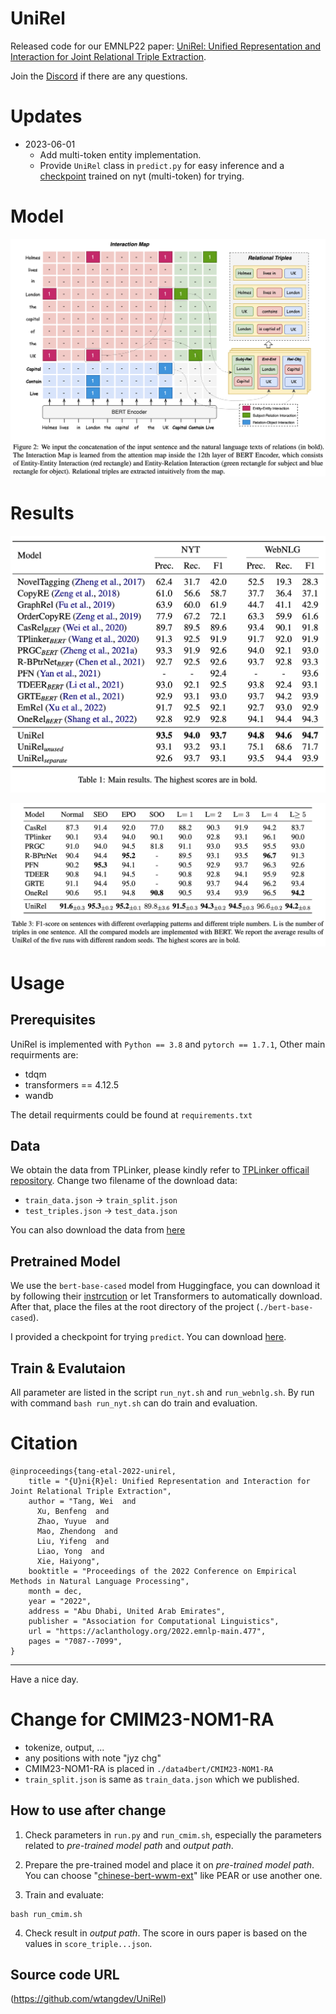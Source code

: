 # UniRel

Released code for our EMNLP22 paper: [UniRel: Unified Representation and Interaction for Joint Relational Triple Extraction](https://arxiv.org/abs/2211.09039).

Join the [Discord](https://discord.gg/RGSruSmA8s) if there are any questions.

# Updates
- 2023-06-01
  - Add multi-token entity implementation.
  - Provide `UniRel` class in `predict.py` for easy inference and a [checkpoint](https://drive.google.com/drive/folders/1poRbtpm5ddbwUk3mVQ2-4G_o3OPXjYNq?usp=sharing) trained on nyt (multi-token) for trying.

# Model
![Model Structure](assets/model.png)


# Results

![Main Results](assets/main_results.png)

![Complex Scenarios](assets/overlap_results.png)

# Usage

## Prerequisites

UniRel is implemented with `Python == 3.8` and `pytorch == 1.7.1`, Other main requirments are:
- tdqm
- transformers == 4.12.5
- wandb 

The detail requirments could be found at `requirements.txt`

## Data

We obtain the data from TPLinker, please kindly refer to [TPLinker officail repository](https://github.com/131250208/TPlinker-joint-extraction). Change two filename of the download data: 
- `train_data.json` -> `train_split.json`
- `test_triples.json` -> `test_data.json`

You can also download the data from [here](https://drive.google.com/file/d/1-3uBc_VfaCEWO2_FegzSyBXNeFmqhv7x/view)


## Pretrained Model

We use the `bert-base-cased` model from Huggingface, you can download it by following their [instrcution](https://huggingface.co/bert-base-cased?text=The+goal+of+life+is+%5BMASK%5D.) or let Transformers to automatically download. After that, place the files at the root directory of the project (`./bert-base-cased`).

I provided a checkpoint for trying `predict`. You can download [here](https://drive.google.com/drive/folders/1poRbtpm5ddbwUk3mVQ2-4G_o3OPXjYNq?usp=sharing).

## Train & Evalutaion

All parameter are listed in the script `run_nyt.sh` and `run_webnlg.sh`. By run with command `bash run_nyt.sh` can do train and evaluation.

# Citation
```
@inproceedings{tang-etal-2022-unirel,
    title = "{U}ni{R}el: Unified Representation and Interaction for Joint Relational Triple Extraction",
    author = "Tang, Wei  and
      Xu, Benfeng  and
      Zhao, Yuyue  and
      Mao, Zhendong  and
      Liu, Yifeng  and
      Liao, Yong  and
      Xie, Haiyong",
    booktitle = "Proceedings of the 2022 Conference on Empirical Methods in Natural Language Processing",
    month = dec,
    year = "2022",
    address = "Abu Dhabi, United Arab Emirates",
    publisher = "Association for Computational Linguistics",
    url = "https://aclanthology.org/2022.emnlp-main.477",
    pages = "7087--7099",
}
```

---

Have a nice day.



# Change for CMIM23-NOM1-RA

- tokenize, output, ...
- any positions with note "jyz chg"
- CMIM23-NOM1-RA is placed in `./data4bert/CMIM23-NOM1-RA`
- `train_split.json` is same as `train_data.json` which we published.

## How to use after change
1. Check parameters in `run.py` and `run_cmim.sh`, especially the parameters related to *pre-trained model path* and *output path*.

2. Prepare the pre-trained model and place it on *pre-trained model path*. You can choose "[chinese-bert-wwm-ext](https://github.com/ymcui/Chinese-BERT-wwm)" like PEAR or use another one.

3. Train and evaluate: 
```shell
bash run_cmim.sh
```

4. Check result in *output path*. The score in ours paper is based on the values in `score_triple...json`.


## Source code URL
(https://github.com/wtangdev/UniRel)
